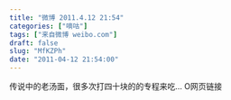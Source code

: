 ```yaml
---
title: "微博 2011.4.12 21:54"
categories: ["嘀咕"]
tags: ["来自微博 weibo.com"]
draft: false
slug: "MfKZPh"
date: "2011-04-12 21:54:00"
---
```


<p>传说中的老汤面，很多次打四十块的的专程来吃&hellip; O网页链接 ​​​​</p>
